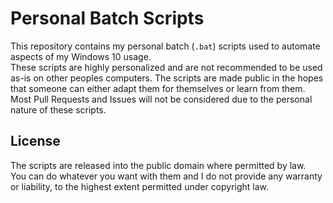 # Personal Batch Scripts
This repository contains my personal batch (`.bat`) scripts used to automate aspects of my Windows 10 usage.  
These scripts are highly personalized and are not recommended to be used as-is on other peoples computers. The scripts are made public in the hopes that someone can either adapt them for themselves or learn from them.  
Most Pull Requests and Issues will not be considered due to the personal nature of these scripts.

## License
The scripts are released into the public domain where permitted by law.  
You can do whatever you want with them and I do not provide any warranty or liability, to the highest extent permitted under copyright law.